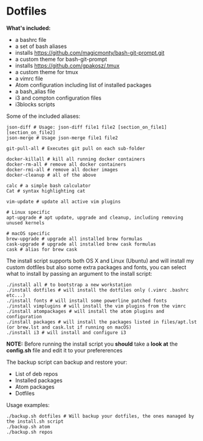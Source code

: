 # Dotfiles

**What's included:**
- a bashrc file
- a set of bash aliases
- installs https://github.com/magicmonty/bash-git-prompt.git
- a custom theme for bash-git-prompt
- installs https://github.com/gpakosz/.tmux
- a custom theme for tmux
- a vimrc file
- Atom configuration including list of installed packages
- a bash_alias file
- i3 and compton configuration files
- i3blocks scripts

Some of the included aliases:
```
json-diff # Usage: json-diff file1 file2 [section_on_file1] [section_on_file2]
json-merge # Usage json-merge file1 file2

git-pull-all # Executes git pull on each sub-folder

docker-killall # kill all running docker containers
docker-rm-all # remove all docker containers
docker-rmi-all # remove all docker images
docker-cleanup # all of the above

calc # a simple bash calculator
Cat # syntax highlighting cat

vim-update # update all active vim plugins

# Linux specific
apt-upgrade # apt update, upgrade and cleanup, including removing unused kernels

# macOS specific
brew-upgrade # upgrade all installed brew formulas
cask-upgrade # upgrade all installed brew cask formulas
cask # alias for brew cask
```

The install script supports both OS X and Linux (Ubuntu) and will install my custom dotfiles but also some extra packages and fonts, you can select what to install by passing an argument to the install script:
```
./install all # to bootstrap a new workstation
./install dotfiles # will install the dotfiles only (.vimrc .bashrc etc...)
./install fonts # will install some powerline patched fonts
./install vimplugins # will install the vim plugins from the vimrc
./install atompackages # will install the atom plugins and configuration
./install packages # will install the packages listed in files/apt.lst (or brew.lst and cask.lst if running on macOS)
./install i3 # will install and configure i3
```

**NOTE:** Before running the install script you **should** take a **look at** the **config.sh** file and edit it to your prefererences

The backup script can backup and restore your:
- List of deb repos
- Installed packages
- Atom packages
- Dotfiles

Usage examples:
```
./backup.sh dotfiles # Will backup your dotfiles, the ones managed by the install.sh script
./backup.sh atom
./backup.sh repos
```
